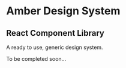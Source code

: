 
# Amber Design System 
## React Component Library

A ready to use, generic design system. 

To be completed soon...

